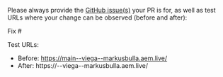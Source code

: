 Please always provide the [GitHub issue(s)](../issues) your PR is for, as well as test URLs where your change can be observed (before and after):

Fix #<gh-issue-id>

Test URLs:
- Before: https://main--viega--markusbulla.aem.live/
- After: https://<branch>--viega--markusbulla.aem.live/

